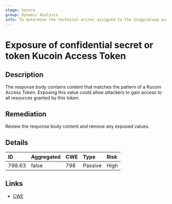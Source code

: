 ```yaml
---
stage: Secure
group: Dynamic Analysis
info: To determine the technical writer assigned to the Stage/Group associated with this page, see https://about.gitlab.com/handbook/engineering/ux/technical-writing/#assignments
---
```


# Exposure of confidential secret or token Kucoin Access Token

## Description

The response body contains content that matches the pattern of a Kucoin Access Token.
Exposing this value could allow attackers to gain access to all resources granted by this token.

## Remediation

Review the response body content and remove any exposed values.

## Details

| ID | Aggregated | CWE | Type | Risk |
|:---|:--------|:--------|:--------|:--------|
| 798.63 | false | 798 | Passive | High |

## Links

- [CWE](https://cwe.mitre.org/data/definitions/798.html)
